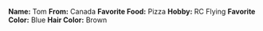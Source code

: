 **Name:** Tom
**From:** Canada
**Favorite Food:** Pizza
**Hobby:** RC Flying
**Favorite Color:** Blue
**Hair Color:** Brown